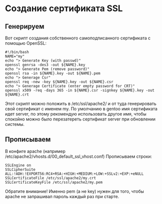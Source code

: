 #  Создание сертификата SSL
##  Генерируем
Вот скрипт создания собственного самоподписанного сертификата с помощью OpenSSL:
```
#!/bin/bash
NAME="my"
echo "> Generate Key (with passwd)"
openssl genrsa -des3 -out ${NAME}.key
echo "> Generate Pem (remove password)"
openssl rsa -in ${NAME}.key -out ${NAME}.pem
echo "> Generage Csr"
openssl req -new -key ${NAME}.key -out ${NAME}.csr
echo "> Generage Certificate (enter empty password for CRT)"
openssl x509 -req -days 365 -in ${NAME}.csr -signkey ${NAME}.key -out ${NAME}.crt
```
Этот скрипт можно положить в /etc/ssl/apache2/ и от туда генерировать свой сертификат с именем my. По умолчанию в gentoo имя сертификата идет server, по этому рекомендую использовать другое имя, чтобы спокойно можно было перезатереть сертификат server при обновлении системы.
##  Прописываем
В конфиге apache (например /etc/apache2/vhosts.d/00_default_ssl_vhost.conf) Прописываем строки:
```
SSLEngine on
SSLCipherSuite ALL:!ADH:!EXPORT56:RC4+RSA:+HIGH:+MEDIUM:+LOW:+SSLv2:+EXP:+eNULL
SSLCertificateFile /etc/ssl/apache2/my.crt
SSLCertificateKeyFile /etc/ssl/apache2/my.pem
```
Обратите внимание! Именно pem (а не key) нужен для того, чтобы apache не запрашивал пароль каждый раз при старте.